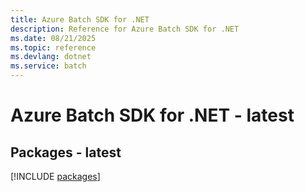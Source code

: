 ```yaml
---
title: Azure Batch SDK for .NET
description: Reference for Azure Batch SDK for .NET
ms.date: 08/21/2025
ms.topic: reference
ms.devlang: dotnet
ms.service: batch
---
```

# Azure Batch SDK for .NET - latest
## Packages - latest
[!INCLUDE [packages](batch-index.md)]